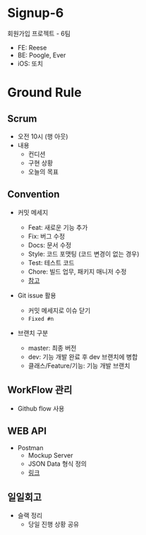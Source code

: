 # Signup-6
회원가입 프로젝트 - 6팀
* FE: Reese
* BE: Poogle, Ever
* iOS: 또치

# Ground Rule
## Scrum
* 오전 10시 (행 아웃)
* 내용
  * 컨디션
  * 구현 상황
  * 오늘의 목표

## Convention
* 커밋 메세지
  * Feat: 새로운 기능 추가
  * Fix: 버그 수정
  * Docs: 문서 수정
  * Style: 코드 포맷팅 (코드 변경이 없는 경우)
  * Test: 테스트 코드
  * Chore: 빌드 업무, 패키지 매니저 수정
  * [참고](https://doublesprogramming.tistory.com/256)

* Git issue 활용
  * 커밋 메세지로 이슈 닫기
  * `Fixed #n`

* 브랜치 구분
  * master: 최종 버전
  * dev: 기능 개발 완료 후 dev 브랜치에 병합
  * 클래스/Feature/기능: 기능 개발 브랜치
  
## WorkFlow 관리
* Github flow 사용

## WEB API
* Postman
  * Mockup Server
  * JSON Data 형식 정의
  * [링크](https://documenter.getpostman.com/view/10808333/SzYT4gLt?version=latest)

## 일일회고
* 슬랙 정리
  * 당일 진행 상황 공유